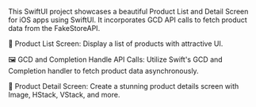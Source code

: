   This SwiftUI project showcases a beautiful Product List and Detail Screen for iOS apps using SwiftUI. 
   It incorporates GCD API calls to fetch product data from the FakeStoreAPI.


📱 Product List Screen: Display a list of products with attractive UI.

🖼️ GCD and Completion Handle API Calls: Utilize Swift's GCD and Completion handler to fetch product data asynchronously.

🌟 Product Detail Screen: Create a stunning product details screen with Image, HStack, VStack, and more.
